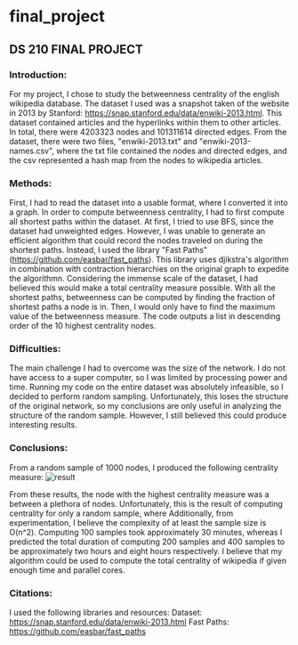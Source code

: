 # final_project
## DS 210 FINAL PROJECT

### Introduction:
For my project, I chose to study the betweenness centrality of the english wikipedia database. The dataset I used was a snapshot taken of the website in 2013 by Stanford: https://snap.stanford.edu/data/enwiki-2013.html. This dataset contained articles and the hyperlinks within them to other articles. In total, there were 	4203323 nodes and	101311614 directed edges. From the dataset, there were two files, "enwiki-2013.txt" and "enwiki-2013-names.csv", where the txt file contained the nodes and directed edges, and the csv represented a hash map from the nodes to wikipedia articles. 

### Methods:
First, I had to read the dataset into a usable format, where I converted it into a graph. In order to compute betweenness centrality, I had to first compute all shortest paths within the dataset. At first, I tried to use BFS, since the dataset had unweighted edges. However, I was unable to generate an efficient algorithm that could record the nodes traveled on during the shortest paths. Instead, I used the library "Fast Paths" (https://github.com/easbar/fast_paths). This library uses djikstra's algorithm in combination with contraction hierarchies on the original graph to expedite the algorithmn. Considering the immense scale of the dataset, I had believed this would make a total centrality measure possible. With all the shortest paths, betweenness can be computed by finding the fraction of shortest paths a node is in. Then, I would only have to find the maximum value of the betweenness measure. The code outputs a list in descending order of the 10 highest centrality nodes.

### Difficulties:
The main challenge I had to overcome was the size of the network. I do not have access to a super computer, so I was limited by processing power and time. Running my code on the entire dataset was absolutely infeasible, so I decided to perform random sampling. Unfortunately, this loses the structure of the original network, so my conclusions are only useful in analyzing the structure of the random sample. However, I still believed this could produce interesting results.

### Conclusions:
From a random sample of 1000 nodes, I produced the following centrality measure:
![result](https://user-images.githubusercontent.com/132901881/236840170-fd97bb7c-08e6-4777-b6a1-cfe95f97845d.png)

From these results, the node with the highest centrality measure was a between a plethora of nodes. Unfortunately, this is the result of computing centrality for only a random sample, where 
Additionally, from experimentation, I believe the complexity of at least the sample size is O(n^2). Computing 100 samples took approximately 30 minutes, whereas I predicted the total duration of computing 200 samples and 400 samples to be approximately two hours and eight hours respectively. I believe that my algorithm could be used to compute the total centrality of wikipedia if given enough time and parallel cores. 



### Citations:
I used the following libraries and resources:
Dataset: https://snap.stanford.edu/data/enwiki-2013.html
Fast Paths: https://github.com/easbar/fast_paths
